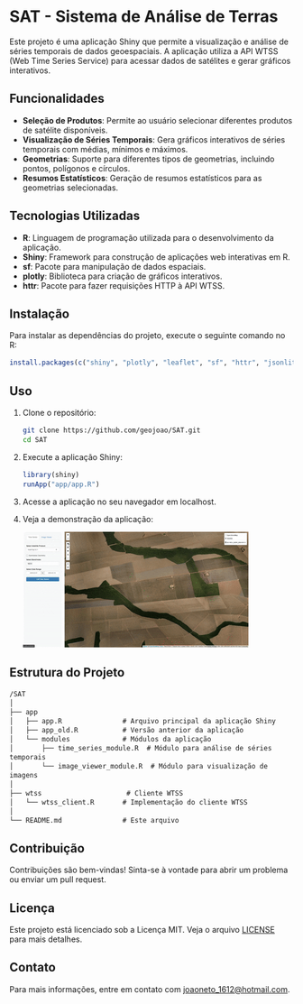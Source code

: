 # SAT - Sistema de Análise de Terras

Este projeto é uma aplicação Shiny que permite a visualização e análise de séries temporais de dados geoespaciais. A aplicação utiliza a API WTSS (Web Time Series Service) para acessar dados de satélites e gerar gráficos interativos.

## Funcionalidades

- **Seleção de Produtos**: Permite ao usuário selecionar diferentes produtos de satélite disponíveis.
- **Visualização de Séries Temporais**: Gera gráficos interativos de séries temporais com médias, mínimos e máximos.
- **Geometrias**: Suporte para diferentes tipos de geometrias, incluindo pontos, polígonos e círculos.
- **Resumos Estatísticos**: Geração de resumos estatísticos para as geometrias selecionadas.

## Tecnologias Utilizadas

- **R**: Linguagem de programação utilizada para o desenvolvimento da aplicação.
- **Shiny**: Framework para construção de aplicações web interativas em R.
- **sf**: Pacote para manipulação de dados espaciais.
- **plotly**: Biblioteca para criação de gráficos interativos.
- **httr**: Pacote para fazer requisições HTTP à API WTSS.

## Instalação

Para instalar as dependências do projeto, execute o seguinte comando no R:

```r
install.packages(c("shiny", "plotly", "leaflet", "sf", "httr", "jsonlite", "logger", "R6"))
```

## Uso

1. Clone o repositório:

   ```bash
   git clone https://github.com/geojoao/SAT.git
   cd SAT
   ```

2. Execute a aplicação Shiny:

   ```r
   library(shiny)
   runApp("app/app.R")
   ```

3. Acesse a aplicação no seu navegador em localhost.

4. Veja a demonstração da aplicação:

   ![Demonstração da Aplicação](SAT_INPE_APP-Demo.gif)

## Estrutura do Projeto

```
/SAT
│
├── app
│   ├── app.R               # Arquivo principal da aplicação Shiny
│   ├── app_old.R           # Versão anterior da aplicação
│   └── modules             # Módulos da aplicação
│       ├── time_series_module.R  # Módulo para análise de séries temporais
│       └── image_viewer_module.R  # Módulo para visualização de imagens
│
├── wtss                     # Cliente WTSS
│   └── wtss_client.R       # Implementação do cliente WTSS
│
└── README.md               # Este arquivo
```

## Contribuição

Contribuições são bem-vindas! Sinta-se à vontade para abrir um problema ou enviar um pull request.

## Licença

Este projeto está licenciado sob a Licença MIT. Veja o arquivo [LICENSE](LICENSE) para mais detalhes.

## Contato

Para mais informações, entre em contato com [joaoneto_1612@hotmail.com](mailto:joaoneto_1612@hotmail.com).


